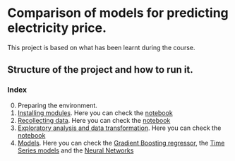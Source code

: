 # Comparison of models for predicting electricity price. 

This project is based on what has been learnt during the course. 

## Structure of the project and how to run it.
### Index
0. Preparing the environment.
1. [Installing modules](./Modules/). Here you can check the [notebook](./Modules/Installing_modules.ipynb)
2. [Recollecting data](./Getting_data/). Here you can check the [notebook](./Getting_data/Getting_Data.ipynb)
3. [Exploratory analysis and data transformation](./Exploring_data). Here you can check the [notebook](./Exploring_data/Exploratory_analysis.ipynb)
4. [Models](./Models). Here you can check the [Gradient Boosting regressor](./Models/Regressor.ipynb), the [Time Series models](./Models/Time_series.ipynb) and the [Neural Networks](./Models/Neural_Network.ipynb)
